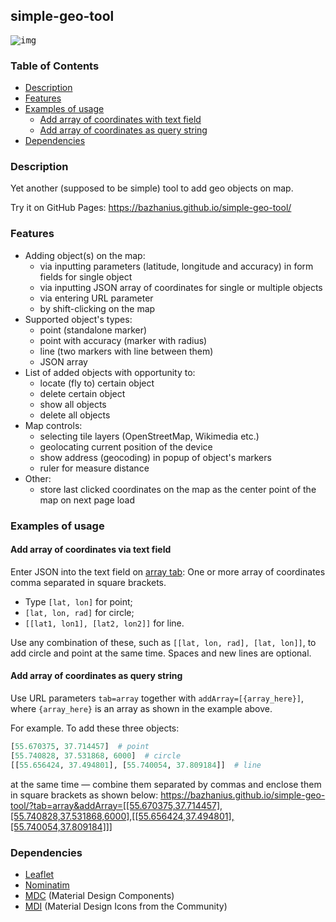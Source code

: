 ## simple-geo-tool
<kbd>![img](https://repository-images.githubusercontent.com/194441323/eeae9480-9408-11eb-89e2-4e639eac9282)</kbd>

### Table of Contents
* [Description](#description)
* [Features](#features)
* [Examples of usage](#examples-of-usage)
  * [Add array of coordinates with text field](#add-array-of-coordinates-via-text-field)
  * [Add array of coordinates as query string](#add-array-of-coordinates-as-query-string)
* [Dependencies](#dependencies)

### Description
Yet another (supposed to be simple) tool to add geo objects on map.

Try it on GitHub Pages: https://bazhanius.github.io/simple-geo-tool/

### Features
- Adding object(s) on the map:
  - via inputting parameters (latitude, longitude and accuracy) in form fields for single object
  - via inputting JSON array of coordinates for single or multiple objects
  - via entering URL parameter
  - by shift-clicking on the map
- Supported object's types:
  - point (standalone marker)
  - point with accuracy (marker with radius)
  - line (two markers with line between them)
  - JSON array
- List of added objects with opportunity to:
  - locate (fly to) certain object
  - delete certain object
  - show  all objects
  - delete all objects
- Map controls:
  - selecting tile layers (OpenStreetMap, Wikimedia etc.)
  - geolocating current position of the device
  - show address (geocoding) in popup of object's markers
  - ruler for measure distance
- Other:
  - store last clicked coordinates on the map as the center point of the map 
  on next page load

### Examples of usage
#### Add array of coordinates via text field
Enter JSON into the text field on [array tab](https://bazhanius.github.io/simple-geo-tool/?tab=array):
One or more array of coordinates comma separated in square brackets.
* Type `[lat, lon]` for point;
* `[lat, lon, rad]` for circle;
* `[[lat1, lon1], [lat2, lon2]]` for line.

Use any combination of these, such as `[[lat, lon, rad], [lat, lon]]`, to add circle and point at the same time.
Spaces and new lines are optional.

#### Add array of coordinates as query string
Use URL parameters `tab=array` together with `addArray=[{array_here}]`, 
where `{array_here}` is an array as shown in the example above.

For example. To add these three objects:
```python
[55.670375, 37.714457]  # point
[55.740828, 37.531868, 6000]  # circle
[[55.656424, 37.494801], [55.740054, 37.809184]]  # line
```
at the same time — combine them separated by commas and enclose them in square brackets as shown below:
https://bazhanius.github.io/simple-geo-tool/?tab=array&addArray=[[55.670375,37.714457],[55.740828,37.531868,6000],[[55.656424,37.494801],[55.740054,37.809184]]]


### Dependencies
- [Leaflet](https://github.com/Leaflet/Leaflet)
- [Nominatim](https://github.com/openstreetmap/Nominatim)
- [MDC](https://github.com/material-components/material-components-web) (Material Design Components)
- [MDI](https://github.com/Templarian/MaterialDesign) (Material Design Icons from the Community)
